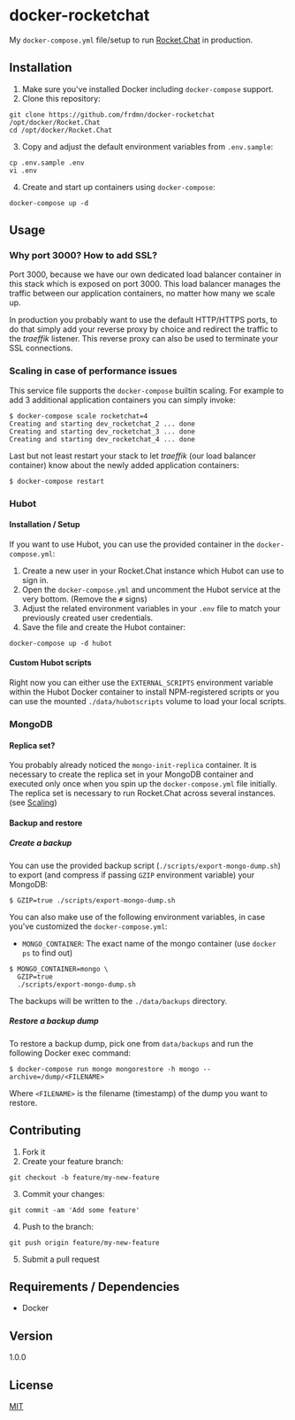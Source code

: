 # docker-rocketchat

My `docker-compose.yml` file/setup to run [Rocket.Chat](https://rocket.chat) in production.

## Installation

1. Make sure you've installed Docker including `docker-compose` support.
2. Clone this repository:

```shell
git clone https://github.com/frdmn/docker-rocketchat /opt/docker/Rocket.Chat
cd /opt/docker/Rocket.Chat
```

3. Copy and adjust the default environment variables from `.env.sample`:

```shell
cp .env.sample .env
vi .env
```

4. Create and start up containers using `docker-compose`:

```
docker-compose up -d
```

## Usage

### Why port 3000? How to add SSL?

Port 3000, because we have our own dedicated load balancer container in this stack which is exposed on port 3000. This load balancer manages the traffic between our application containers, no matter how many we scale up.

In production you probably want to use the default HTTP/HTTPS ports, to do that simply add your reverse proxy by choice and redirect the traffic to the _traeffik_ listener. This reverse proxy can also be used to terminate your SSL connections.

### Scaling in case of performance issues

This service file supports the `docker-compose` builtin scaling. For example to add 3 additional application containers you can simply invoke:

```
$ docker-compose scale rocketchat=4
Creating and starting dev_rocketchat_2 ... done
Creating and starting dev_rocketchat_3 ... done
Creating and starting dev_rocketchat_4 ... done
```

Last but not least restart your stack to let _traeffik_ (our load balancer container) know about the newly added application containers:

```
$ docker-compose restart
```

### Hubot

#### Installation / Setup

If you want to use Hubot, you can use the provided container in the `docker-compose.yml`:

1. Create a new user in your Rocket.Chat instance which Hubot can use to sign in.
2. Open the `docker-compose.yml` and uncomment the Hubot service at the very bottom. (Remove the `#` signs)
3. Adjust the related environment variables in your `.env` file to match your previously created user credentials.
4. Save the file and create the Hubot container:

```
docker-compose up -d hubot
```

#### Custom Hubot scripts

Right now you can either use the `EXTERNAL_SCRIPTS` environment variable within the Hubot Docker container to install NPM-registered scripts or you can use the mounted `./data/hubotscripts` volume to load your local scripts. 

### MongoDB

#### Replica set?

You probably already noticed the `mongo-init-replica` container. It is necessary to create the replica set in your MongoDB container and executed only once when you spin up the `docker-compose.yml` file initially. The replica set is necessary to run Rocket.Chat across several instances. (see [Scaling](#scaling-in-case-of-performance-issues))

#### Backup and restore

##### Create a backup

You can use the provided backup script (`./scripts/export-mongo-dump.sh`) to export (and compress if passing `GZIP` environment variable) your MongoDB:

```
$ GZIP=true ./scripts/export-mongo-dump.sh
```

You can also make use of the following environment variables, in case you've customized the `docker-compose.yml`:

- `MONGO_CONTAINER`: The exact name of the mongo container (use `docker ps` to find out)

```
$ MONGO_CONTAINER=mongo \
  GZIP=true
  ./scripts/export-mongo-dump.sh
```

The backups will be written to the `./data/backups` directory.

##### Restore a backup dump

To restore a backup dump, pick one from `data/backups` and run the following Docker exec command:

```
$ docker-compose run mongo mongorestore -h mongo --archive=/dump/<FILENAME> 
```

Where `<FILENAME>` is the filename (timestamp) of the dump you want to restore.

## Contributing

1. Fork it
2. Create your feature branch:

```shell
git checkout -b feature/my-new-feature
```

3. Commit your changes:

```shell
git commit -am 'Add some feature'
```

4. Push to the branch:

```shell
git push origin feature/my-new-feature
```

5. Submit a pull request

## Requirements / Dependencies

* Docker

## Version

1.0.0

## License

[MIT](LICENSE)
